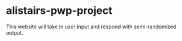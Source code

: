 # alistairs-pwp-project

This website will take in user input and respond with semi-randomized output.